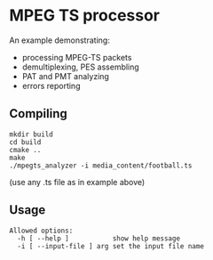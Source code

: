 MPEG TS processor
=================

An example demonstrating:

* processing MPEG-TS packets
* demultiplexing, PES assembling
* PAT and PMT analyzing
* errors reporting

Compiling
---------

    mkdir build
    cd build
    cmake ..
    make
    ./mpegts_analyzer -i media_content/football.ts

(use any .ts file as in example above)

Usage
-----

    Allowed options:
      -h [ --help ]           show help message
      -i [ --input-file ] arg set the input file name

